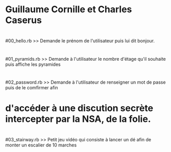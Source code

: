 # Guillaume Cornille et Charles Caserus
#
#00_hello.rb >> Demande le prénom de l'utilisateur puis lui dit bonjour.
#
#01_pyramids.rb >> Demande à l'utilisateur le nombre d'étage qu'il souhaite puis affiche les pyramides
#
#02_password.rb >> Demande à l'utilisateur de renseigner un mot de passe puis de le comfirmer afin
#		   d'accéder à une discution secrète intercepter par la NSA, de la folie.
#
#03_stairway.rb >> Petit jeu vidéo qui consiste à lancer un dé afin de monter un escalier de 10 marches
#
#
#
#
#
#
#
#
#
#
#
#
